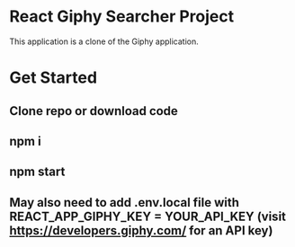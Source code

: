 # React Giphy Searcher Project 
This application is a clone of the Giphy application. 

# Get Started

## Clone repo or download code

## npm i

## npm start

## May also need to add .env.local file with REACT_APP_GIPHY_KEY = YOUR_API_KEY (visit https://developers.giphy.com/ for an API key)